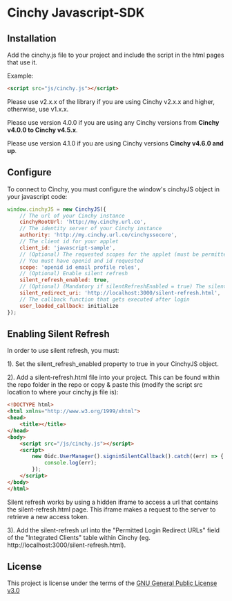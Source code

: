 # Cinchy Javascript-SDK

## Installation

Add the cinchy.js file to your project and include the script in the html pages that use it.

Example:
```html
<script src="js/cinchy.js"></script>
```

Please use v2.x.x of the library if you are using Cinchy v2.x.x and higher,
otherwise, use v1.x.x.

Please use version 4.0.0 if you are using any Cinchy versions from **Cinchy v4.0.0 to Cinchy v4.5.x**.

Please use version 4.1.0 if you are using Cinchy versions **Cinchy v4.6.0 and up**.

## Configure

To connect to Cinchy, you must configure the window's cinchyJS object in your javascript code:

```javascript
window.cinchyJS = new CinchyJS({
    // The url of your Cinchy instance
    cinchyRootUrl: 'http://my.cinchy.url.co',
    // The identity server of your Cinchy instance
    authority: 'http://my.cinchy.url.co/cinchyssocore',
    // The client id for your applet
    client_id: 'javascript-sample',
    // (Optional) The requested scopes for the applet (must be permitted for the client)
    // You must have openid and id requested
    scope: 'openid id email profile roles',
    // (Optional) Enable silent refresh
    silent_refresh_enabled: true,
    // (Optional) (Mandatory if silentRefreshEnabled = true) The silent refresh url
    silent_redirect_uri: 'http://localhost:3000/silent-refresh.html',
    // The callback function that gets executed after login
    user_loaded_callback: initialize
});
```

## Enabling Silent Refresh

In order to use silent refresh, you must:

1). Set the silent_refresh_enabled property to true in your CinchyJS object.

2). Add a silent-refresh.html file into your project. This can be found within the repo folder in the repo or copy & paste this (modify the script src location to where your cinchy.js file is):

```html
<!DOCTYPE html>
<html xmlns="http://www.w3.org/1999/xhtml">
<head>
    <title></title>
</head>
<body>
    <script src="/js/cinchy.js"></script>
    <script>
        new Oidc.UserManager().signinSilentCallback().catch((err) => {
            console.log(err);
        });
    </script>
</body>
</html>
```
Silent refresh works by using a hidden iframe to access a url that contains the silent-refresh.html page. This iframe makes a request to the server to retrieve a new access token.

3). Add the silent-refresh url into the "Permitted Login Redirect URLs" field of the "Integrated Clients" table within Cinchy (eg. http://localhost:3000/silent-refresh.html).

## License
This project is license under the terms of the [GNU General Public License v3.0](https://github.com/cinchy-co/javascript-sdk/blob/master/LICENSE)
